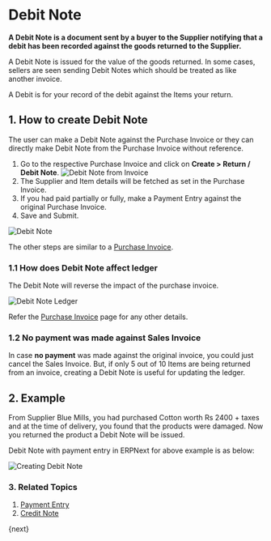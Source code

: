 <!-- add-breadcrumbs -->
# Debit Note

**A Debit Note is a document sent by a buyer to the Supplier notifying that a debit has been recorded against the goods returned to the Supplier.**

A Debit Note is issued for the value of the goods returned. In some cases, sellers are seen sending Debit Notes which should be treated as like another invoice.

A Debit is for your record of the debit against the Items your return.

## 1. How to create Debit Note

The user can make a Debit Note against the Purchase Invoice or they can directly make Debit Note from the Purchase Invoice without reference.

1. Go to the respective Purchase Invoice and click on **Create > Return / Debit Note**.
 ![Debit Note from Invoice](/docs/v13/assets/img/accounts/debit-note-from-purchase-invoice.png)
1. The Supplier and Item details will be fetched as set in the Purchase Invoice.
1. If you had paid partially or fully, make a Payment Entry against the original Purchase Invoice.
1. Save and Submit.

 ![Debit Note](/docs/v13/assets/img/accounts/debit-note.png)

The other steps are similar to a [Purchase Invoice](/docs/v13/user/manual/en/accounts/purchase-invoice).


### 1.1 How does Debit Note affect ledger
The Debit Note will reverse the impact of the purchase invoice.

![Debit Note Ledger](/docs/v13/assets/img/accounts/debit-note-ledger.png)

Refer the [Purchase Invoice](/docs/v13/user/manual/en/accounts/purchase-invoice) page for any other details.

### 1.2 No payment was made against Sales Invoice
In case **no payment** was made against the original invoice, you could just cancel the Sales Invoice. But, if only 5 out of 10 Items are being returned from an invoice, creating a Debit Note is useful for updating the ledger.

## 2. Example
From Supplier Blue Mills, you had purchased Cotton worth Rs 2400 + taxes and at the time of delivery, you found that the products were damaged. Now you returned the product a Debit Note will be issued.

Debit Note with payment entry in ERPNext for above example is as below:

![Creating Debit Note](/docs/v13/assets/img/accounts/creating-debit-note.gif)

### 3. Related Topics
1. [Payment Entry](/docs/v13/user/manual/en/accounts/payment-entry)
1. [Credit Note](/docs/v13/user/manual/en/accounts/credit-note)

{next}

